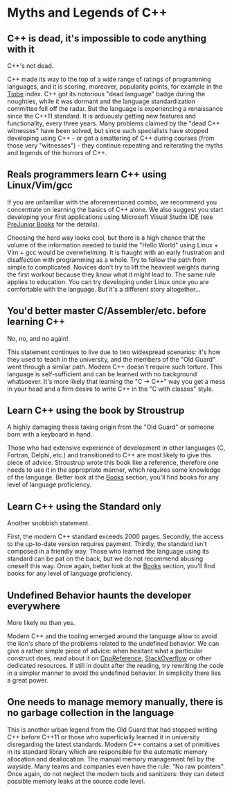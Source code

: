 # Myths and Legends of C++

## C++ is dead, it's impossible to code anything with it

C++'s not dead.

C++ made its way to the top of a wide range of ratings of programming languages, and it is scoring, moreover, popularity points, for example in the [Tiobe](https://www.tiobe.com/tiobe-index/) index. C++ got its notorious "dead language" badge during the noughties, while it was dormant and the language standardization committee fell off the radar. But the language is experiencing a renaissance since the C++11 standard. It is arduously getting new features and functionality, every three years. Many problems claimed by the "dead C++ witnesses" have been solved, but since such specialists have stopped developing using C++ - or got a smattering of C++ during courses (from those very "witnesses") - they continue repeating and reiterating the myths and legends of the horrors of C++. 

## Reals programmers learn C++ using Linux/Vim/gcc

If you are unfamiliar with the aforementioned combo, we recommend you concentrate on learning the basics of C++ alone. We also suggest you start developing your first applications using Microsoft Visual Studio IDE (see [PreJunior Books](Books/PreJunior.md) for the details).

Choosing the hard way looks cool, but there is a high chance that the volume of the information needed to build the "Hello World" using Linux + Vim + gcc would be overwhelming. It is fraught with an early frustration and disaffection with programming as a whole. Try to follow the path from simple to complicated. Novices don't try to lift the heaviest weights during the first workout because they know what it might lead to. The same rule applies to education. You can try developing under Linux once you are comfortable with the language. But it's a different story altogether...

## You'd better master C/Assembler/etc. before learning C++

No, no, and no again! 

This statement continues to live due to two widespread scenarios: it's how they used to teach in the university, and the members of the "Old Guard" went through a similar path. Modern C++ doesn't require such torture. This language is self-sufficient and can be learned with no background whatsoever. It's more likely that learning the "C -> C++" way you get a mess in your head and a firm desire to write C++ in the "C with classes" style.

## Learn C++ using the book by Stroustrup

A highly damaging thesis taking origin from the "Old Guard" or someone born with a keyboard in hand.

Those who had extensive experience of development in other languages (C, Fortran, Delphi, etc.) and transitioned to C++ are most likely to give this piece of advice. Stroustrup wrote this book like a reference, therefore one needs to use it in the appropriate manner, which requires some knowledge of the language. Better look at the [Books](Books.md) section, you'll find books for any level of language proficiency.

## Learn C++ using the Standard only

Another snobbish statement.

First, the modern C++ standard exceeds 2000 pages. Secondly, the access to the up-to-date version requires payment. Thirdly, the standard isn't composed in a friendly way. Those who learned the language using its standard can be pat on the back, but we do not recommend abusing oneself this way. Once again, better look at the [Books](Books.md) section, you'll find books for any level of language proficiency.

## Undefined Behavior haunts the developer everywhere

More likely no than yes.

Modern C++ and the tooling emerged around the language allow to avoid the lion's share of the problems related to the undefined behavior. We can give a rather simple piece of advice: when hesitant what a particular construct does, read about it on [CppReference](https://en.cppreference.com), [StackOverflow](https://stackoverflow.com/) or other dedicated resources. If still in doubt after the reading, try rewriting the code in a simpler manner to avoid the undefined behavior. In simplicity there lies a great power.

## One needs to manage memory manually, there is no garbage collection in the language

This is another urban legend from the Old Guard that had stopped writing C++ before C++11 or those who superficially learned it in university disregarding the latest standards. Modern C++ contains a set of primitives in its standard library which are responsible for the automatic memory allocation and deallocation. The manual memory management fell by the wayside. Many teams and companies even have the rule: "No raw pointers". Once again, do not neglect the modern tools and sanitizers: they can detect possible memory leaks at the source code level.
